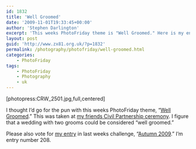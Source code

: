```yaml
---
id: 1832
title: 'Well Groomed'
date: '2009-11-01T19:33:45+00:00'
author: 'Stephen Darlington'
excerpt: 'This weeks PhotoFriday theme is "Well Groomed." Here is my entry.'
layout: post
guid: 'http://www.zx81.org.uk/?p=1832'
permalink: /photography/photofriday/well-groomed.html
categories:
    - PhotoFriday
tags:
    - PhotoFriday
    - Photography
    - uk
---
```


\[photopress:CRW\_2501.jpg,full,centered\]

I thought I’d go for the pun with this weeks PhotoFriday theme, “[Well Groomed](http://www.photofriday.com/archives/challenge/000925.php).” This was taken at [my friends Civil Partnership ceremony](http://www.zx81.org.uk/blog/a-very-civil-partnership.html). I figure that a wedding with two grooms could be considered “well groomed.”

Please also vote for [my entry](http://www.zx81.org.uk/photography/photofriday/autumn-2009.html) in last weeks challenge, “[Autumn 2009](http://www.photofriday.com/linkviewer.php?id=923).” I’m entry number 208.